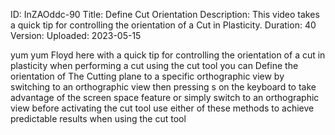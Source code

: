 ID: InZAOddc-90
Title: Define Cut Orientation
Description: This video takes a quick tip for controlling the orientation of a Cut in Plasticity.
Duration: 40
Version: 
Uploaded: 2023-05-15

yum yum Floyd here with a quick tip for
controlling the orientation of a cut in
plasticity when performing a cut using
the cut tool you can Define the
orientation of The Cutting plane to a
specific orthographic view by switching
to an orthographic view then pressing s
on the keyboard to take advantage of the
screen space feature or simply switch to
an orthographic view before activating
the cut tool use either of these methods
to achieve predictable results when
using the cut tool